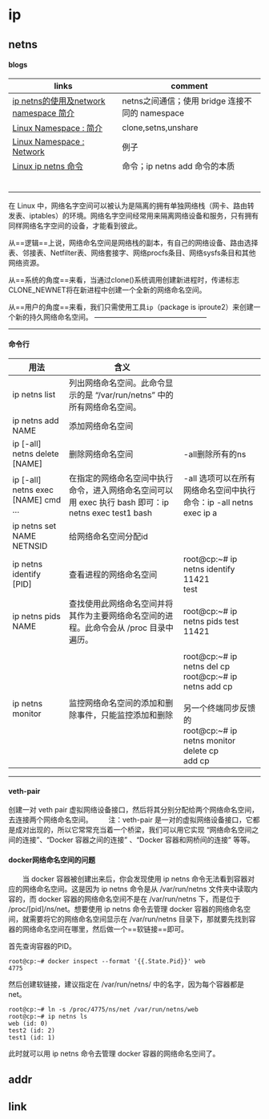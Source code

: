 # ip

## netns

#### blogs

| links                                                        | comment                                         |
| ------------------------------------------------------------ | ----------------------------------------------- |
| [ip netns的使用及network namespace 简介](https://blog.csdn.net/hbuxiaofei/article/details/107116064) | netns之间通信；使用 bridge 连接不同的 namespace |
| [Linux Namespace : 简介](https://www.cnblogs.com/sparkdev/p/9365405.html) | clone,setns,unshare                             |
| [Linux Namespace : Network](https://www.cnblogs.com/sparkdev/p/9462762.html) | 例子                                            |
| [Linux ip netns 命令](https://www.cnblogs.com/sparkdev/p/9253409.html) | 命令；ip netns add 命令的本质                   |
|                                                              |                                                 |
|                                                              |                                                 |
|                                                              |                                                 |
|                                                              |                                                 |
|                                                              |                                                 |
|                                                              |                                                 |

在 Linux 中，网络名字空间可以被认为是隔离的拥有单独网络栈（网卡、路由转发表、iptables）的环境。网络名字空间经常用来隔离网络设备和服务，只有拥有同样网络名字空间的设备，才能看到彼此。

从==逻辑==上说，网络命名空间是网络栈的副本，有自己的网络设备、路由选择表、邻接表、Netfilter表、网络套接字、网络procfs条目、网络sysfs条目和其他网络资源。

从==系统的角度==来看，当通过clone()系统调用创建新进程时，传递标志CLONE_NEWNET将在新进程中创建一个全新的网络命名空间。

从==用户的角度==来看，我们只需使用工具`ip`（package is iproute2）来创建一个新的持久网络命名空间。
————————————————

------

#### 命令行

| 用法                              | 含义                                                         |                                                              |
| --------------------------------- | ------------------------------------------------------------ | ------------------------------------------------------------ |
| ip netns list                     | 列出网络命名空间。此命令显示的是 “/var/run/netns” 中的所有网络命名空间。 |                                                              |
| ip netns add NAME                 | 添加网络命名空间                                             |                                                              |
| ip [-all] netns delete [NAME]     | 删除网络命名空间                                             | -all删除所有的ns                                             |
| ip [-all] netns exec [NAME] cmd … | 在指定的网络命名空间中执行命令，进入网络命名空间可以用 exec 执行 bash 即可：ip netns exec test1 bash | -all 选项可以在所有网络命名空间中执行命令：ip -all netns exec ip a |
| ip netns set NAME NETNSID         | 给网络命名空间分配id                                         |                                                              |
| ip netns identify [PID]           | 查看进程的网络命名空间                                       | root@cp:~# ip netns identify 11421<br/> test                 |
| ip netns pids NAME                | 查找使用此网络命名空间并将其作为主要网络命名空间的进程。此命令会从 /proc 目录中遍历。 | root@cp:~# ip netns pids test<br/>11421                      |
|                                   |                                                              |                                                              |
| ip netns monitor                  | 监控网络命名空间的添加和删除事件，只能监控添加和删除         | root@cp:~# ip netns del cp<br/>root@cp:~# ip netns add cp<br/><br/>另一个终端同步反馈的<br/>root@cp:~# ip netns monitor<br/>delete cp<br/>add cp |

------

#### veth-pair

创建一对 veth pair 虚拟网络设备接口，然后将其分别分配给两个网络命名空间，去连接两个网络命名空间。
  注：veth-pair 是一对的虚拟网络设备接口，它都是成对出现的，所以它常常充当着一个桥梁，我们可以用它实现 “网络命名空间之间的连接”、“Docker 容器之间的连接” 、“Docker 容器和网桥间的连接” 等等。

#### docker网络命名空间的问题

  当 docker 容器被创建出来后，你会发现使用 ip netns 命令无法看到容器对应的网络命名空间。这是因为 ip netns 命令是从 /var/run/netns 文件夹中读取内容的，而 docker 容器的网络命名空间不是在 /var/run/netns 下，而是位于 /proc/[pid]/ns/net。想要使用 ip netns 命令去管理 docker 容器的网络命名空间，就需要将它的网络命名空间显示在 /var/run/netns 目录下，那就要先找到容器的网络命名空间在哪里，然后做一个==软链接==即可。

首先查询容器的PID。

```shell
root@cp:~# docker inspect --format '{{.State.Pid}}' web
4775
```

然后创建软链接，建议指定在 /var/run/netns/ 中的名字，因为每个容器都是net。

```shell
root@cp:~# ln -s /proc/4775/ns/net /var/run/netns/web
root@cp:~# ip netns ls
web (id: 0)
test2 (id: 2)
test1 (id: 1)
```

此时就可以用 ip netns 命令去管理 docker 容器的网络命名空间了。


## addr





## link






